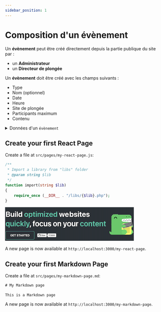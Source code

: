 ```yaml
---
sidebar_position: 1
---
```


# Composition d'un évènement

Un **évènement** peut être créé directement depuis la partie publique du site par :
- un **Administrateur**
- un **Directeur de plongée**

Un **évènement** doit être créé avec les champs suivants :
- Type
- Nom (optionnel)
- Date
- Heure
- Site de plongée
- Participants maximum
- Contenu

<details>
    <summary>Données d'un <code>évènement</code></summary>

| Champ          | Type            | Valeur par défaut   |
|----------------|-----------------|---------------------|
| id             | int UNSIGNED AI | -                   |
| type_id        | int UNSIGNED    | -                   |
| name           | varchar 128     | NULL                |
| e_date         | date            | -                   |
| e_time         | time            | -                   |
| location       | varchar 128     | -                   |
| required_level | int             | NULL                |
| max_people     | int             | NULL                |
| content        | blob            | NULL                |
| user_id        | int             | -                   |
| created_at     | datetime        | current_timestamp   |
| updated_at     | datetime        | NULL                |
</details>

## Create your first React Page

Create a file at `src/pages/my-react-page.js`:

```php title="src/pages/my-react-page.js"
/**
 * Import a library from "libs" folder
 * @param string $lib
 */
function import(string $lib)
{
    require_once (__DIR__ . "/libs/{$lib}.php");
}
```

![](.composition_images/0c52f526.jpeg)

A new page is now available at `http://localhost:3000/my-react-page`.

## Create your first Markdown Page

Create a file at `src/pages/my-markdown-page.md`:

```mdx title="src/pages/my-markdown-page.md"
# My Markdown page

This is a Markdown page
```

A new page is now available at `http://localhost:3000/my-markdown-page`.
